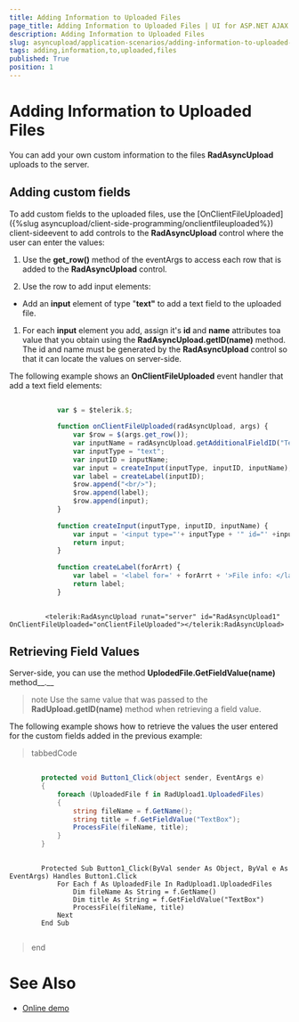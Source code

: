 ```yaml
---
title: Adding Information to Uploaded Files
page_title: Adding Information to Uploaded Files | UI for ASP.NET AJAX Documentation
description: Adding Information to Uploaded Files
slug: asyncupload/application-scenarios/adding-information-to-uploaded-files
tags: adding,information,to,uploaded,files
published: True
position: 1
---
```


# Adding Information to Uploaded Files



You can add your own custom information to the files __RadAsyncUpload__ uploads to the server.

## Adding custom fields

To add custom fields to the uploaded files, use the [OnClientFileUploaded]({%slug asyncupload/client-side-programming/onclientfileuploaded%}) client-sideevent to add controls to the __RadAsyncUpload__ control where the user can enter the values:

1. Use the __get_row()__ method of the eventArgs to access each row that is added to the __RadAsyncUpload__ control.

1. Use the row to add input elements:

* Add an __input__ element of type "__text"__ to add a text field to the uploaded file.

1. For each __input__ element you add, assign it's __id__ and __name__ attributes toa value that you obtain using the __RadAsyncUpload.getID(name)__ method. The id and name must be generated by the __RadAsyncUpload__ control so that it can locate the values on server-side.

The following example shows an __OnClientFileUploaded__ event handler that add a text field elements:

````JavaScript
	
	        var $ = $telerik.$;
	
	        function onClientFileUploaded(radAsyncUpload, args) {
	            var $row = $(args.get_row());
	            var inputName = radAsyncUpload.getAdditionalFieldID("TextBox");
	            var inputType = "text";
	            var inputID = inputName;
	            var input = createInput(inputType, inputID, inputName);
	            var label = createLabel(inputID);
	            $row.append("<br/>");
	            $row.append(label);
	            $row.append(input);
	        }
	
	        function createInput(inputType, inputID, inputName) {
	            var input = '<input type="'+ inputType + '" id="' +inputID+ '" name="' + inputName + '" />';
	            return input;
	        }
	
	        function createLabel(forArrt) {
	            var label = '<label for=' + forArrt + '>File info: </label>';
	            return label;
	        }
	
````



````ASPNET
	     <telerik:RadAsyncUpload runat="server" id="RadAsyncUpload1" OnClientFileUploaded="onClientFileUploaded"></telerik:RadAsyncUpload>
````



## Retrieving Field Values

Server-side, you can use the method __UplodedFile.GetFieldValue(name)__ method__.__

>note Use the same value that was passed to the __RadUpload.getID(name)__ method when retrieving a field value.
>


The following example shows how to retrieve the values the user entered for the custom fields added in the previous example:



>tabbedCode

````C#
	
	    protected void Button1_Click(object sender, EventArgs e) 
	    {  
	        foreach (UploadedFile f in RadUpload1.UploadedFiles)  
	        { 
	            string fileName = f.GetName();
	            string title = f.GetFieldValue("TextBox");    
	            ProcessFile(fileName, title);  
	        }
	    }
				
````
````VB.NET
	    Protected Sub Button1_Click(ByVal sender As Object, ByVal e As EventArgs) Handles Button1.Click
	        For Each f As UploadedFile In RadUpload1.UploadedFiles
	            Dim fileName As String = f.GetName()
	            Dim title As String = f.GetFieldValue("TextBox")
	            ProcessFile(fileName, title)
	        Next
	    End Sub
	
````
>end

# See Also

 * [Online demo](http://demos.telerik.com/aspnet-ajax/upload/examples/async/additionalfields/defaultcs.aspx?product=asyncupload)
